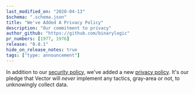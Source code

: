 ```yaml
---
last_modified_on: "2020-04-13"
$schema: ".schema.json"
title: "We've Added A Privacy Policy"
description: "Our commitment to privacy"
author_github: "https://github.com/binarylogic"
pr_numbers: [1977, 1976]
release: "0.8.1"
hide_on_release_notes: true
tags: ["type: announcement"]
---
```


In addition to our [security policy][urls.vector_security_policy], we've added
a new [privacy policy][urls.vector_privacy_policy]. It's our pledge that Vector
will _never_ implement any tactics, gray-area or not, to unknowingly collect
data.

[urls.vector_privacy_policy]: https://github.com/timberio/vector/blob/master/PRIVACY.md
[urls.vector_security_policy]: https://github.com/timberio/vector/security/policy
